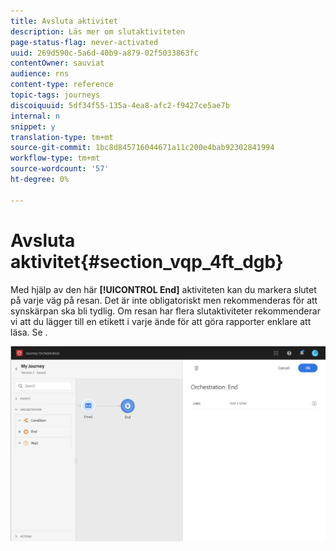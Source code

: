 ```yaml
---
title: Avsluta aktivitet
description: Läs mer om slutaktiviteten
page-status-flag: never-activated
uuid: 269d590c-5a6d-40b9-a879-02f5033863fc
contentOwner: sauviat
audience: rns
content-type: reference
topic-tags: journeys
discoiquuid: 5df34f55-135a-4ea8-afc2-f9427ce5ae7b
internal: n
snippet: y
translation-type: tm+mt
source-git-commit: 1bc8d845716044671a11c200e4bab92302841994
workflow-type: tm+mt
source-wordcount: '57'
ht-degree: 0%

---
```



# Avsluta aktivitet{#section_vqp_4ft_dgb}

Med hjälp av den här **[!UICONTROL End]** aktiviteten kan du markera slutet på varje väg på resan. Det är inte obligatoriskt men rekommenderas för att synskärpan ska bli tydlig. Om resan har flera slutaktiviteter rekommenderar vi att du lägger till en etikett i varje ände för att göra rapporter enklare att läsa. Se [](../reporting/about-journey-reports.md).

![](../assets/journey54.png)
